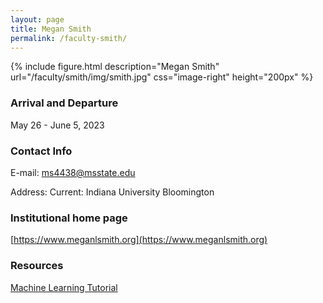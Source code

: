 ```yaml
---
layout: page
title: Megan Smith
permalink: /faculty-smith/
---
```

{% include figure.html description="Megan Smith" url="/faculty/smith/img/smith.jpg" css="image-right" height="200px" %}

### Arrival and Departure

May 26 - June 5, 2023

### Contact Info 
E-mail: [ms4438@msstate.edu](mailto:ms4438@msstate.edu)

Address: Current: Indiana University Bloomington

### Institutional home page 
[https://www.meganlsmith.org](https://www.meganlsmith.org)

### Resources
[Machine Learning Tutorial](/faculty/smith/tutorial/Machine_Learning_for_Population_Genetics.ipynb')
